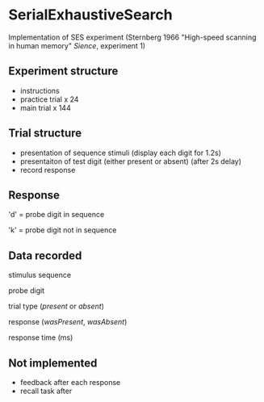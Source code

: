 # SerialExhaustiveSearch
Implementation of SES experiment (Sternberg 1966 "High-speed scanning in human memory" _Sience_, experiment 1)

Experiment structure
---
- instructions
- practice trial x 24
- main trial x 144

Trial structure
---
- presentation of sequence stimuli (display each digit for 1.2s)
- presentaiton of test digit (either present or absent) (after 2s delay)
- record response

Response
---
'd' = probe digit in sequence

'k' = probe digit not in sequence

Data recorded
---
stimulus sequence

probe digit

trial type (*present* or *absent*)

response (*wasPresent*, *wasAbsent*)

response time (ms)



Not implemented
---
- feedback after each response
- recall task after
